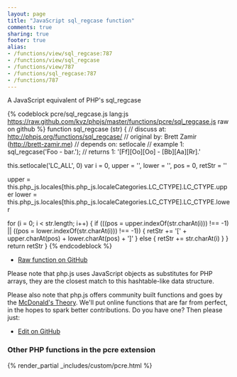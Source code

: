 ```yaml
---
layout: page
title: "JavaScript sql_regcase function"
comments: true
sharing: true
footer: true
alias:
- /functions/view/sql_regcase:787
- /functions/view/sql_regcase
- /functions/view/787
- /functions/sql_regcase:787
- /functions/787
---
```

<!-- Generated by Rakefile:build -->
A JavaScript equivalent of PHP's sql_regcase

{% codeblock pcre/sql_regcase.js lang:js https://raw.github.com/kvz/phpjs/master/functions/pcre/sql_regcase.js raw on github %}
function sql_regcase (str) {
  //  discuss at: http://phpjs.org/functions/sql_regcase/
  // original by: Brett Zamir (http://brett-zamir.me)
  //  depends on: setlocale
  //   example 1: sql_regcase('Foo - bar.');
  //   returns 1: '[Ff][Oo][Oo] - [Bb][Aa][Rr].'

  this.setlocale('LC_ALL', 0)
  var i = 0,
    upper = '',
    lower = '',
    pos = 0,
    retStr = ''

  upper = this.php_js.locales[this.php_js.localeCategories.LC_CTYPE].LC_CTYPE.upper
  lower = this.php_js.locales[this.php_js.localeCategories.LC_CTYPE].LC_CTYPE.lower

  for (i = 0; i < str.length; i++) {
    if (((pos = upper.indexOf(str.charAt(i))) !== -1) || ((pos = lower.indexOf(str.charAt(i))) !== -1)) {
      retStr += '[' + upper.charAt(pos) + lower.charAt(pos) + ']'
    } else {
      retStr += str.charAt(i)
    }
  }
  return retStr
}
{% endcodeblock %}

 - [Raw function on GitHub](https://github.com/kvz/phpjs/blob/master/functions/pcre/sql_regcase.js)

Please note that php.js uses JavaScript objects as substitutes for PHP arrays, they are 
the closest match to this hashtable-like data structure. 

Please also note that php.js offers community built functions and goes by the 
[McDonald's Theory](https://medium.com/what-i-learned-building/9216e1c9da7d). We'll put online 
functions that are far from perfect, in the hopes to spark better contributions. 
Do you have one? Then please just: 

 - [Edit on GitHub](https://github.com/kvz/phpjs/edit/master/functions/pcre/sql_regcase.js)


### Other PHP functions in the pcre extension
{% render_partial _includes/custom/pcre.html %}
